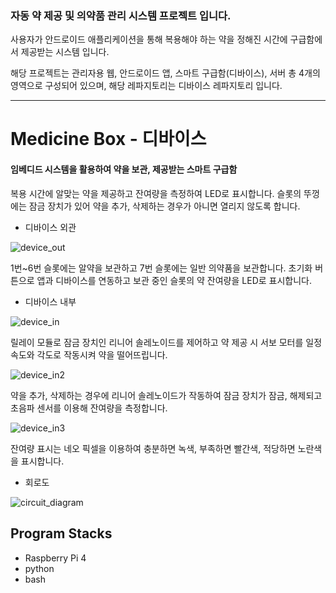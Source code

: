 
### 자동 약 제공 및 의약품 관리 시스템 프로젝트 입니다.

사용자가 안드로이드 애플리케이션을 통해 복용해야 하는 약을 정해진 시간에 구급함에서 제공받는 시스템 입니다.

해당 프로젝트는 관리자용 웹, 안드로이드 앱, 스마트 구급함(디바이스), 서버 총 4개의 영역으로 구성되어 있으며, 해당 레파지토리는 디바이스 레파지토리 입니다.

---

# Medicine Box - 디바이스
#### 임베디드 시스템을 활용하여 약을 보관, 제공받는 스마트 구급함
복용 시간에 알맞는 약을 제공하고 잔여량을 측정하여 LED로 표시합니다. 슬롯의 뚜껑에는 잠금 장치가 있어 약을 추가, 삭제하는 경우가 아니면 열리지 않도록 합니다.

* 디바이스 외관

![device_out](https://user-images.githubusercontent.com/62014520/102004362-5f934900-3d53-11eb-9496-2cd1fe49198f.png)

1번~6번 슬롯에는 알약을 보관하고 7번 슬롯에는 일반 의약품을 보관합니다. 초기화 버튼으로 앱과 디바이스를 연동하고 보관 중인 슬롯의 약 잔여량을 LED로 표시합니다.

* 디바이스 내부

![device_in](https://user-images.githubusercontent.com/62014520/102004363-615d0c80-3d53-11eb-91bd-0f49384e0407.png)

릴레이 모듈로 잠금 장치인 리니어 솔레노이드를 제어하고 약 제공 시 서보 모터를 일정 속도와 각도로 작동시켜 약을 떨어뜨립니다.

![device_in2](https://user-images.githubusercontent.com/62014520/102004366-628e3980-3d53-11eb-972a-15c5161bd78a.png)

약을 추가, 삭제하는 경우에 리니어 솔레노이드가 작동하여 잠금 장치가 잠금, 해제되고 초음파 센서를 이용해 잔여량을 측정합니다.

![device_in3](https://user-images.githubusercontent.com/62014520/102004367-628e3980-3d53-11eb-850a-88fa4f486367.png)

잔여량 표시는 네오 픽셀을 이용하여 충분하면 녹색, 부족하면 빨간색, 적당하면 노란색을 표시합니다.

* 회로도

![circuit_diagram](https://user-images.githubusercontent.com/62014520/102005228-8bfe9380-3d5a-11eb-8cbd-55238ca2c759.png)



## Program Stacks
* Raspberry Pi 4
* python
* bash
